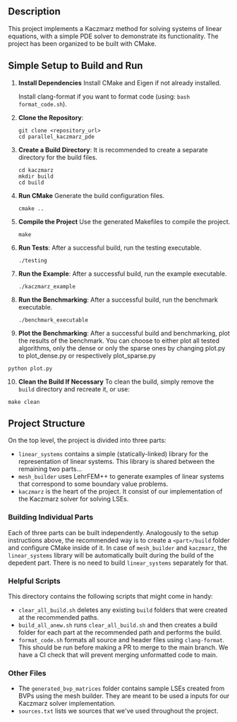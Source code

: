 ## Description
This project implements a Kaczmarz method for solving systems of linear equations, with a simple PDE solver to demonstrate its functionality. The project has been organized to be built with CMake.

## Simple Setup to Build and Run

1. **Install Dependencies**
   Install CMake and Eigen if not already installed. 
   
   Install clang-format if you want to format code (using: `bash format_code.sh`).

2. **Clone the Repository**:
   ```
   git clone <repository_url>
   cd parallel_kaczmarz_pde
   ```

3. **Create a Build Directory**:
   It is recommended to create a separate directory for the build files.
   ```
   cd kaczmarz
   mkdir build
   cd build
   ```

4. **Run CMake**
   Generate the build configuration files.
   ```
   cmake ..
   ```

5. **Compile the Project**
   Use the generated Makefiles to compile the project.
   ```
   make
   ```

6. **Run Tests**:
   After a successful build, run the testing executable.
   ```
   ./testing
   ```

7. **Run the Example**:
   After a successful build, run the example executable.
   ```
   ./kaczmarz_example
   ```
   
8. **Run the Benchmarking**:
   After a successful build, run the benchmark executable.
   ```
   ./benchmark_executable
   ```

 9. **Plot the Benchmarking**:
   After a successful build and benchmarking, plot the results of the benchmark. You can choose to either plot all tested algorithms, only the dense or only the sparse ones by changing plot.py to plot_dense.py or respectively plot_sparse.py
   ```
   python plot.py
   ```

10. **Clean the Build If Necessary**
   To clean the build, simply remove the `build` directory and recreate it, or use:
   ```
   make clean
   ```

## Project Structure
On the top level, the project is divided into three parts:
  * `linear_systems` contains a simple (statically-linked) library for the representation of linear systems. This library is shared between the remaining two parts...
  * `mesh_builder` uses LehrFEM++ to generate examples of linear systems that correspond to some boundary value problems.
  * `kaczmarz` is the heart of the project. It consist of our implementation of the Kaczmarz solver for solving LSEs.

### Building Individual Parts
Each of three parts can be built independently. Analogously to the setup instructions above, the recommended way is to create a `<part>/build` folder and configure CMake inside of it. In case of `mesh_builder` and `kaczmarz`, the `linear_systems` library will be automatically built during the build of the depedent part. There is no need to build `linear_systems` separately for that.

### Helpful Scripts
This directory contains the following scripts that might come in handy:
* `clear_all_build.sh` deletes any existing `build` folders that were created at the recommended paths.
* `build_all_anew.sh` runs `clear_all_build.sh` and then creates a build folder for each part at the recommended path and performs the build.
* `format_code.sh` formats all source and header files using `clang-format`. This should be run before making a PR to merge to the main branch. We have a CI check that will prevent merging unformatted code to main.

### Other Files
* The `generated_bvp_matrices` folder contains sample LSEs created from BVPs using the mesh builder. They are meant to be used a inputs for our Kaczmarz solver implementation.
* `sources.txt` lists we sources that we've used throughout the project.
